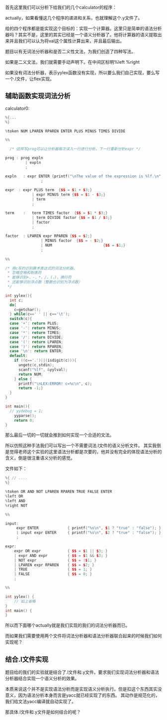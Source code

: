 首先这里我们可以分析下给我们的几个calculator的程序：

actually，如果看懂这几个程序的递进和关系，也就理解这个.y文件了。

给的四个程序都是能实现这个目标的：实现一个计算器。这里只是简单的语法分析器吗？其实不是，这里的其实已经是一个语义分析器了。他将计算器的语义提取出来并且我们可以认为将val这个属性计算出来，并且最后输出。

题目以有无词法分析器和是否二义性文法，为我们创造了四种写法。

如果是二义文法，我们就需要手动声明下。在中间区标明%left %right

如果没有词法分析器，表示yylex函数没有实现，所以要么我们自己实现，要么写一个.l文件，让flex实现。
## 辅助函数实现词法分析

calculator0:
```cpp
%{...
%}

%token NUM LPAREN RPAREN ENTER PLUS MINUS TIMES DIVIDE

%%

  /* 这样写prog可以让分析器每次读入一行进行分析，下一行重新分析expr */

prog : prog expln
		 | expln
		 ;

expln 	: expr ENTER {printf("\nThe value of the expression is %lf.\n", $1);}
			 	;
		 	
expr  : expr PLUS term	{$$ = $1 + $3;}
			| expr MINUS term {$$ = $1 - $3;}
			| term	
			;

term	:	term TIMES factor  {$$ = $1 * $3;}
			| term DIVIDE factor {$$ = $1 / $3;}
			| factor
			;
			
factor  : LPAREN expr RPAREN {$$ = $2;}
				| MINUS factor 	{$$ = - $2;}
				| NUM						{$$ = $1;}
				;
 
%%

/* 用c写的识别算术表达式的词法分析器。
 * 忽略空格和制表符
 * 能够识别+，-，*，/，(，)，换行符
 * 还能够识别浮点数（整数也识别为浮点数）
 */

int yylex(){
  int c;
  do{
    c=getchar();
  } while(c==' ' || c=='\t');
  switch(c){
  case '+': return PLUS;
  case '-': return MINUS;
  case '*': return TIMES;
  case '/': return DIVIDE;
  case '(': return LPAREN;
  case ')': return RPAREN;
  case '\n': return ENTER;
  default: 
    if ((c=='.')||(isdigit(c))){
      ungetc(c,stdin);
      scanf("%lf", &yylval);
      return NUM;
    } else {
      printf("\nLEX:ERROR! c=%c\n", c);
  	  return -1;}
  }
}

int main(){
  // yydebug = 1;
	yyparse();
	return 0;
}
```

那么最后一切的一切就会推到如何实现一个合适的文法。

所以仿照这种手法我们可以写出一个不需要词法.l文件的语义分析文件。
其实我倒是觉得老师这个实验的这里语法分析都是次要的，他并没有完全的体现语法分析的含义，倒是很注重语义分析的感觉。

文件如下：
```cpp
%{ // ....
%}

%token OR AND NOT LPAREN RPAREN TRUE FALSE ENTER
%left OR
%left AND
%right NOT

%%

input:
	 expr ENTER 			{ printf("%s\n", $1 ? "true" : "false"); }
	 | input expr ENTER 	{ printf("%s\n", $2 ? "true" : "false"); }
	 ;

expr:
	expr OR expr			{ $$ = $1 || $3; }
	| expr AND expr			{ $$ = $1 && $3; }
	| NOT expr				{ $$ = !$1; }
	| LPAREN expr RPAREN	{ $$ = $2; }
	| TRUE					{ $$ = 1; }
	| FALSE					{ $$ = 0; }
	;

%%

int yylex() {
	// 如上省略
}
int main() {
}

```

所以而下面哪个actually就是我们实现的我们的词法分析器而已。

而如果我们需要使用两个文件将词法分析器和语法分析器联合起来的时候我们如何实现呢？

## 结合.l文件实现
题目给的我们的实验就是结合了.l文件和.y文件。要求我们实现词法分析器和语法分析器结合实现一个语义分析的效果。

本质来说这个并不是实现语法分析而是实现语义分析执行。但是扣这个东西其实没意义，因为语法分析本身而言是yacc就已经实现了的东西。
其动作是规范化的，我们给文法yacc编译就自动实现了。

那具体.l文件和.y文件是如何结合的呢？


